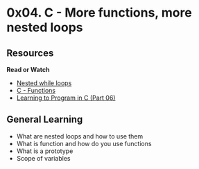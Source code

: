 # 0x04. C - More functions, more nested loops

## Resources

**Read or Watch**

* [Nested while loops](https://www.youtube.com/watch?v=Z3iGeQ1glss)
* [C - Functions](https://www.tutorialspoint.com/cprogramming/c_functions.htm)
* [Learning to Program in C (Part 06)](https://www.youtube.com/watch?v=qMlnFwYdqlw)

## General Learning

* What are nested loops and how to use them
* What is function and how do you use functions
* What is a prototype
* Scope of variables

